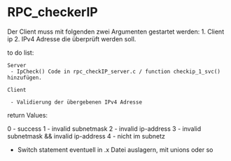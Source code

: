 # RPC_checkerIP

Der Client muss mit folgenden zwei Argumenten gestartet werden:
	1. Client ip
	2. IPv4 Adresse die überprüft werden soll.

to do list:

	Server
	 - IpCheck() Code in rpc_checkIP_server.c / function checkip_1_svc() hinzufügen.

	Client

	 - Validierung der übergebenen IPv4 Adresse

return Values:

0 - success
1 - invalid subnetmask
2 - invalid ip-address
3 - invalid subnetmask && invalid ip-address
4 - nicht im subnetz

- Switch statement eventuell in .x Datei auslagern, mit unions oder so

